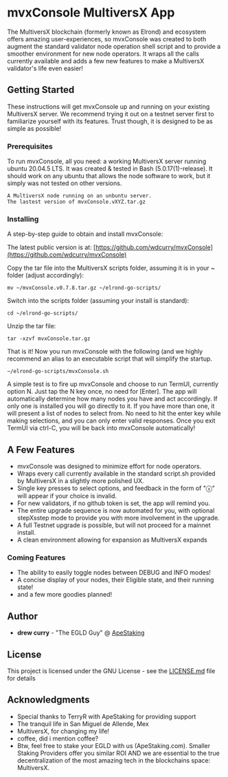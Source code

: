 # mvxConsole MultiversX App

The MultiversX blockchain (formerly known as Elrond) and ecosystem offers amazing user-experiences, so mvxConsole was created to both augment the standard validator node operation shell script and to provide a smoother environment for new node operators. It wraps all the calls currently available and adds a few new features to make a MultiversX validator's life even easier!

## Getting Started

These instructions will get mvxConsole up and running on your existing MultiversX server.  We recommend trying it out on a testnet server first to familiarize yourself with its features. Trust though, it is designed to be as simple as possible!

### Prerequisites

To run mvxConsole, all you need: a working MultiversX server running ubuntu 20.04.5 LTS.  It was created & tested in Bash (5.0.17(1)-release). It should work on any ubuntu that allows the node software to work, but it simply was not tested on other versions.

```
A MultiversX node running on an unbuntu server.
The lastest version of mvxConsole.vXYZ.tar.gz
```

### Installing

A step-by-step guide to obtain and install mvxConsole:

The latest public version is at: [https://github.com/wdcurry/mvxConsole](https://github.com/wdcurry/mvxConsole)

Copy the tar file into the MultiversX scripts folder, assuming it is in your ~ folder (adjust accordingly):

```
mv ~/mvxConsole.v0.7.8.tar.gz ~/elrond-go-scripts/
```
Switch into the scripts folder (assuming your install is standard):

```
cd ~/elrond-go-scripts/
```
Unzip the tar file:

```
tar -xzvf mvxConsole.tar.gz
```
That is it! Now you run mvxConsole with the following (and we highly recommend an alias to an executable script that will simplify the startup.

```
~/elrond-go-scripts/mvxConsole.sh
```



A simple test is to fire up mvxConsole and choose to run TermUI, currently option N. Just tap the N key once, no need for [Enter]. The app will automatically determine how many nodes you have and act accordingly. If only one is installed you will go directly to it. If you have more than one, it will present a list of nodes to select from. No need to hit the enter key while making selections, and you can only enter valid responses. Once you exit TermUI via ctrl-C, you will be back into mvxConsole automatically!

## A Few Features

- mvxConsole was designed to minimize effort for node operators.
- Wraps every call currently available in the standard script.sh provided by MultiversX in a slightly more polished UX.
- Single key presses to select options, and feedback in the form of "ⓧ" will appear if your choice is invalid.
- For new validators, if no github token is set, the app will remind you.
- The entire upgrade sequence is now automated for you, with optional stepXsstep mode to provide you with more involvement in the upgrade.
- A full Testnet upgrade is possible, but will not proceed for a mainnet install.
- A clean environment allowing for expansion as MultiversX expands

### Coming Features

- The ability to easily toggle nodes between DEBUG and INFO modes!
- A concise display of your nodes, their Eligible state, and their running state!
- and a few more goodies planned!

## Author

* **drew curry** - "The EGLD Guy" @ [ApeStaking](https://www.ApeStaking.com)


## License

This project is licensed under the GNU License - see the [LICENSE.md](LICENSE.md) file for details

## Acknowledgments

* Special thanks to TerryR with ApeStaking for providing support
* The tranquil life in San Miguel de Allende, Mex
* MultiversX, for changing my life!
* coffee, did i mention coffee?
* Btw, feel free to stake your EGLD with us (ApeStaking.com). Smaller Staking Providers offer you similar ROI AND we are essential to the true decentralization of the most amazing tech in the blockchains space: MultiversX.
